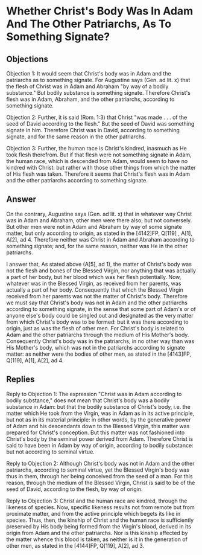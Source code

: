 # Whether Christ's Body Was In Adam And The Other Patriarchs, As To Something Signate?

## Objections

Objection 1: It would seem that Christ's body was in Adam and the patriarchs as to something signate. For Augustine says (Gen. ad lit. x) that the flesh of Christ was in Adam and Abraham "by way of a bodily substance." But bodily substance is something signate. Therefore Christ's flesh was in Adam, Abraham, and the other patriarchs, according to something signate.

Objection 2: Further, it is said (Rom. 1:3) that Christ "was made . . . of the seed of David according to the flesh." But the seed of David was something signate in him. Therefore Christ was in David, according to something signate, and for the same reason in the other patriarchs.

Objection 3: Further, the human race is Christ's kindred, inasmuch as He took flesh therefrom. But if that flesh were not something signate in Adam, the human race, which is descended from Adam, would seem to have no kindred with Christ: but rather with those other things from which the matter of His flesh was taken. Therefore it seems that Christ's flesh was in Adam and the other patriarchs according to something signate.

## Answer

On the contrary, Augustine says (Gen. ad lit. x) that in whatever way Christ was in Adam and Abraham, other men were there also; but not conversely. But other men were not in Adam and Abraham by way of some signate matter, but only according to origin, as stated in the [4142]FP, Q[119] , A[1], A[2], ad 4. Therefore neither was Christ in Adam and Abraham according to something signate; and, for the same reason, neither was He in the other patriarchs.

I answer that, As stated above (A[5], ad 1), the matter of Christ's body was not the flesh and bones of the Blessed Virgin, nor anything that was actually a part of her body, but her blood which was her flesh potentially. Now, whatever was in the Blessed Virgin, as received from her parents, was actually a part of her body. Consequently that which the Blessed Virgin received from her parents was not the matter of Christ's body. Therefore we must say that Christ's body was not in Adam and the other patriarchs according to something signate, in the sense that some part of Adam's or of anyone else's body could be singled out and designated as the very matter from which Christ's body was to be formed: but it was there according to origin, just as was the flesh of other men. For Christ's body is related to Adam and the other patriarchs through the medium of His Mother's body. Consequently Christ's body was in the patriarchs, in no other way than was His Mother's body, which was not in the patriarchs according to signate matter: as neither were the bodies of other men, as stated in the [4143]FP, Q[119], A[1], A[2], ad 4.

## Replies

Reply to Objection 1: The expression "Christ was in Adam according to bodily substance," does not mean that Christ's body was a bodily substance in Adam: but that the bodily substance of Christ's body, i.e. the matter which He took from the Virgin, was in Adam as in its active principle, but not as in its material principle: in other words, by the generative power of Adam and his descendants down to the Blessed Virgin, this matter was prepared for Christ's conception. But this matter was not fashioned into Christ's body by the seminal power derived from Adam. Therefore Christ is said to have been in Adam by way of origin, according to bodily substance: but not according to seminal virtue.

Reply to Objection 2: Although Christ's body was not in Adam and the other patriarchs, according to seminal virtue, yet the Blessed Virgin's body was thus in them, through her being conceived from the seed of a man. For this reason, through the medium of the Blessed Virgin, Christ is said to be of the seed of David, according to the flesh, by way of origin.

Reply to Objection 3: Christ and the human race are kindred, through the likeness of species. Now, specific likeness results not from remote but from proximate matter, and from the active principle which begets its like in species. Thus, then, the kinship of Christ and the human race is sufficiently preserved by His body being formed from the Virgin's blood, derived in its origin from Adam and the other patriarchs. Nor is this kinship affected by the matter whence this blood is taken, as neither is it in the generation of other men, as stated in the [4144]FP, Q[119], A[2], ad 3.
